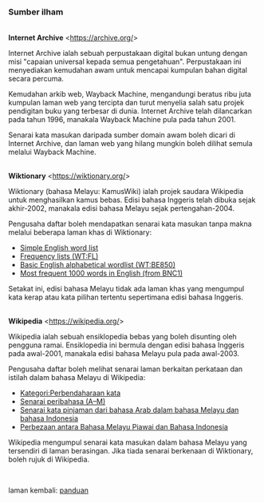 ---
---

### Sumber ilham

&nbsp;  
**Internet Archive** &lt;https://archive.org/&gt;

Internet Archive ialah sebuah perpustakaan digital bukan
untung dengan misi "capaian universal kepada semua
pengetahuan". Perpustakaan ini menyediakan kemudahan awam
untuk mencapai kumpulan bahan digital secara percuma.

Kemudahan arkib web, Wayback Machine, mengandungi beratus
ribu juta kumpulan laman web yang tercipta dan turut
menyelia salah satu projek pendigitan buku yang terbesar
di dunia. Internet Archive telah dilancarkan pada tahun
1996, manakala Wayback Machine pula pada tahun 2001.

Senarai kata masukan daripada sumber domain awam boleh
dicari di Internet Archive, dan laman web yang hilang
mungkin boleh dilihat semula melalui Wayback Machine.

&nbsp;  
**Wiktionary** &lt;https://wiktionary.org/&gt;

Wiktionary (bahasa Melayu: KamusWiki) ialah projek saudara
Wikipedia untuk menghasilkan kamus bebas. Edisi bahasa
Inggeris telah dibuka sejak akhir-2002, manakala edisi
bahasa Melayu sejak pertengahan-2004.

Pengusaha daftar boleh mendapatkan senarai kata masukan
tanpa makna melalui beberapa laman khas di Wiktionary:

- [Simple English word list](https://simple.wiktionary.org/wiki/Wiktionary:Simple_English_word_list)
- [Frequency lists (WT:FL)](https://en.wiktionary.org/wiki/Wiktionary:Frequency_lists)
- [Basic English alphabetical wordlist (WT:BE850)](https://simple.wiktionary.org/wiki/Wiktionary:Basic_English_alphabetical_wordlist)
- [Most frequent 1000 words in English (from BNC1)](https://simple.wiktionary.org/wiki/Wiktionary:Most_frequent_1000_words_in_English)

Setakat ini, edisi bahasa Melayu tidak ada laman khas yang
mengumpul kata kerap atau kata pilihan tertentu sepertimana
edisi bahasa Inggeris.

&nbsp;  
**Wikipedia** &lt;https://wikipedia.org/&gt;

Wikipedia ialah sebuah ensiklopedia bebas yang boleh
disunting oleh pengguna ramai. Ensiklopedia ini bermula
dengan edisi bahasa Inggeris pada awal-2001, manakala edisi
bahasa Melayu pula pada awal-2003.

Pengusaha daftar boleh melihat senarai laman berkaitan
perkataan dan istilah dalam bahasa Melayu di Wikipedia:

- [Kategori:Perbendaharaan kata](https://ms.wikipedia.org/wiki/Kategori:Perbendaharaan_kata)
- [Senarai peribahasa (A–M)](https://ms.wikipedia.org/wiki/Senarai_peribahasa_(A%E2%80%93M))
- [Senarai kata pinjaman dari bahasa Arab dalam bahasa Melayu dan bahasa Indonesia](https://ms.wikipedia.org/wiki/Senarai_kata_pinjaman_dari_bahasa_Arab_dalam_bahasa_Melayu_dan_bahasa_Indonesia)
- [Perbezaan antara Bahasa Melayu Piawai dan Bahasa Indonesia](https://ms.wikipedia.org/wiki/Perbezaan_antara_Bahasa_Melayu_Piawai_dan_Bahasa_Indonesia)

Wikipedia mengumpul senarai kata masukan dalam bahasa Melayu
yang tersendiri di laman berasingan. Jika tiada senarai
berkenaan di Wiktionary, boleh rujuk di Wikipedia.

&nbsp;  

laman kembali: [panduan][0]

  [0]: ../index.md

